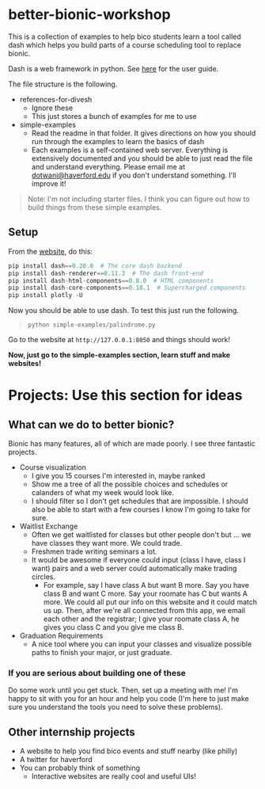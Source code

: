 # better-bionic-workshop

This is a collection of examples to help bico students 
learn a tool called dash which helps you
build parts of a course scheduling tool to replace bionic.

Dash is a web framework in python.
See [here](https://plot.ly/dash/) for the user guide.

The file structure is the following.

* references-for-divesh
  * Ignore these
  * This just stores a bunch of examples for me to use
* simple-examples
  * Read the readme in that folder. It gives directions on
    how you should run through the examples to learn the basics of 
    dash
  * Each examples is a self-contained web server.
    Everything is extensively documented and you should be able
    to just read the file and understand everything.
    Please email me at dotwani@haverford.edu if you don't 
    understand something. I'll improve it!

> Note: I'm not including starter files. 
> I think you can figure out how to build things from these
> simple examples.

## Setup

From the [website](https://plot.ly/dash/installation), 
do this:

```python
pip install dash==0.20.0  # The core dash backend
pip install dash-renderer==0.11.3  # The dash front-end
pip install dash-html-components==0.8.0  # HTML components
pip install dash-core-components==0.18.1  # Supercharged components
pip install plotly -U
```

Now you should be able to use dash.
To test this just run the following.

> `python simple-examples/palindrome.py`


Go to the website at `http://127.0.0.1:8050` and things should work!

**Now, just go to the simple-examples section, learn stuff and make websites!**


# Projects: Use this section for ideas

## What can we do to better bionic?

Bionic has many features, all of which are made poorly.
I see three fantastic projects.

* Course visualization
  * I give you 15 courses I'm interested in, maybe ranked
  * Show me a tree of all the possible choices and schedules 
    or calanders of what my week would look like.
  * I should filter so I don't get schedules that 
    are impossible. I should also be able to start with a few 
    courses I know I'm going to take for sure.
* Waitlist Exchange
  * Often we get waitlisted for classes but other people don't
    but ... we have classes they want more. We could trade.
  * Freshmen trade writing seminars a lot.
  * It would be awesome if everyone could input 
    (class I have, class I want) pairs and a web server could
    automatically make trading circles. 
    * For example, say I have class A but want B more. 
      Say you have class B and want C more.
      Say your roomate has C but wants A more.
      We could all put our info on this website and it could match us up.
      Then, after we're all connected from this app, we email each other 
      and the registrar;
      I give your roomate class A, he gives you class C and you give me class B.
* Graduation Requirements
  * A nice tool where you can input your classes and 
    visualize possible paths to finish your major, or just graduate.


### If you are serious about building one of these

Do some work until you get stuck.
Then, set up a meeting with me!
I'm happy to sit with you for an hour and help
you code (I'm here to just make sure you understand the tools
you need to solve these problems).


## Other internship projects

* A website to help you find bico events and stuff nearby (like philly)
* A twitter for haverford
* You can probably think of something
  * Interactive websites are really cool and useful UIs!

















